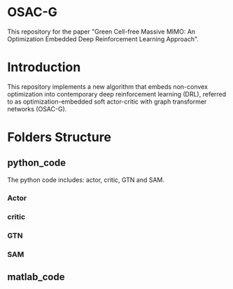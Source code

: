 # OSAC-G

This repository for the paper "Green Cell-free Massive MIMO: An Optimization Embedded Deep Reinforcement Learning Approach".

# Introduction

This repository implements a new algorithm that embeds non-convex optimization into contemporary deep reinforcement learning (DRL), referred to as optimization-embedded soft actor-critic with graph transformer networks (OSAC-G).

# Folders Structure

## python_code 

The python code includes: actor, critic, GTN and SAM.

### Actor

### critic

### GTN

### SAM


## matlab_code 



